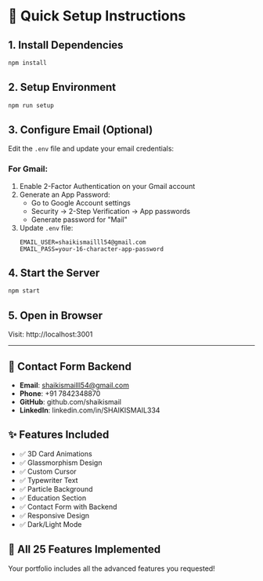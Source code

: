 # 🚀 Quick Setup Instructions

## 1. Install Dependencies
```bash
npm install
```

## 2. Setup Environment
```bash
npm run setup
```

## 3. Configure Email (Optional)
Edit the `.env` file and update your email credentials:

### For Gmail:
1. Enable 2-Factor Authentication on your Gmail account
2. Generate an App Password:
   - Go to Google Account settings
   - Security → 2-Step Verification → App passwords
   - Generate password for "Mail"
3. Update `.env` file:
   ```env
   EMAIL_USER=shaikismailll54@gmail.com
   EMAIL_PASS=your-16-character-app-password
   ```

## 4. Start the Server
```bash
npm start
```

## 5. Open in Browser
Visit: http://localhost:3001

---

## 📧 Contact Form Backend
- **Email**: shaikismailll54@gmail.com
- **Phone**: +91 7842348870
- **GitHub**: github.com/shaikismail
- **LinkedIn**: linkedin.com/in/SHAIKISMAIL334

## ✨ Features Included
- ✅ 3D Card Animations
- ✅ Glassmorphism Design
- ✅ Custom Cursor
- ✅ Typewriter Text
- ✅ Particle Background
- ✅ Education Section
- ✅ Contact Form with Backend
- ✅ Responsive Design
- ✅ Dark/Light Mode

## 🎨 All 25 Features Implemented
Your portfolio includes all the advanced features you requested!

